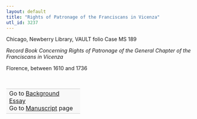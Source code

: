 ```yaml
---
layout: default
title: "Rights of Patronage of the Franciscans in Vicenza"
utl_id: 3237
---
```



Chicago, Newberry Library, VAULT folio Case MS 189


*Record Book Concerning Rights of Patronage of the General Chapter of the Franciscans in Vicenza*


Florence, between 1610 and 1736


 

<table border="0.5" cellpadding="1" cellspacing="1" style="width: 200px; background-color:#F8F8F8;"><tbody style="border-color:#ccc"><tr style="border-color:#ccc"><td>Go to <a href="{{ site.baseurl }}/essay/054" target="_blank">Background Essay</a><br />
			Go to <a href="{{ site.baseurl }}/www/record.html?id=054" target="_blank">Manuscript</a> page</td>
</tr></tbody></table>
